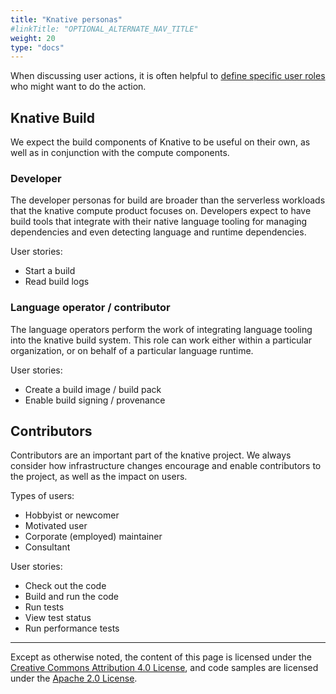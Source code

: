 ```yaml
---
title: "Knative personas"
#linkTitle: "OPTIONAL_ALTERNATE_NAV_TITLE"
weight: 20
type: "docs"
---
```


When discussing user actions, it is often helpful to
[define specific user roles](<https://en.wikipedia.org/wiki/Persona_(user_experience)>)
who might want to do the action.

## Knative Build

We expect the build components of Knative to be useful on their own, as well as
in conjunction with the compute components.

### Developer

The developer personas for build are broader than the serverless workloads that
the knative compute product focuses on. Developers expect to have build tools
that integrate with their native language tooling for managing dependencies and
even detecting language and runtime dependencies.

User stories:

-   Start a build
-   Read build logs

### Language operator / contributor

The language operators perform the work of integrating language tooling into the
knative build system. This role can work either within a particular
organization, or on behalf of a particular language runtime.

User stories:

-   Create a build image / build pack
-   Enable build signing / provenance

## Contributors

Contributors are an important part of the knative project. We always consider
how infrastructure changes encourage and enable contributors to the project, as
well as the impact on users.

Types of users:

-   Hobbyist or newcomer
-   Motivated user
-   Corporate (employed) maintainer
-   Consultant

User stories:

-   Check out the code
-   Build and run the code
-   Run tests
-   View test status
-   Run performance tests

---

Except as otherwise noted, the content of this page is licensed under the
[Creative Commons Attribution 4.0 License](https://creativecommons.org/licenses/by/4.0/),
and code samples are licensed under the
[Apache 2.0 License](https://www.apache.org/licenses/LICENSE-2.0).
